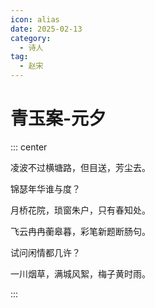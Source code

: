 ```yaml
---
icon: alias
date: 2025-02-13
category:
  - 诗人
tag:
  - 赵宋
---
```


# 青玉案-元夕

<!-- more -->



::: center 

凌波不过横塘路，但目送，芳尘去。

锦瑟年华谁与度？

月桥花院，琐窗朱户，只有春知处。

飞云冉冉蘅皋暮，彩笔新题断肠句。

试问闲情都几许？

一川烟草，满城风絮，梅子黄时雨。

:::